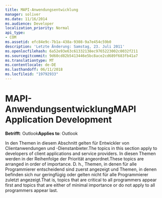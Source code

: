 ```yaml
---
title: MAPI-Anwendungsentwicklung
manager: soliver
ms.date: 11/16/2014
ms.audience: Developer
localization_priority: Normal
api_type:
- COM
ms.assetid: efc84e9c-7b1a-438a-9308-9a7e454c59b0
description: 'Letzte Änderung: Samstag, 23. Juli 2011'
ms.openlocfilehash: 6a52e93e63c61332138ec9765223002c0032f211
ms.sourcegitcommit: 9d60cd82b5413446e5bc8ace2cd689f683fb41a7
ms.translationtype: MT
ms.contentlocale: de-DE
ms.lasthandoff: 06/11/2018
ms.locfileid: "19792933"
---
```

# <a name="mapi-application-development"></a><span data-ttu-id="4977b-103">MAPI-Anwendungsentwicklung</span><span class="sxs-lookup"><span data-stu-id="4977b-103">MAPI Application Development</span></span>

  
  
<span data-ttu-id="4977b-104">**Betrifft**: Outlook</span><span class="sxs-lookup"><span data-stu-id="4977b-104">**Applies to**: Outlook</span></span> 
  
<span data-ttu-id="4977b-105">In den Themen in diesem Abschnitt gelten für Entwickler von Clientanwendungen und -Dienstanbieter.</span><span class="sxs-lookup"><span data-stu-id="4977b-105">The topics in this section apply to developers of client applications and service providers.</span></span> <span data-ttu-id="4977b-106">In diesen Themen werden in der Reihenfolge der Priorität angeordnet.</span><span class="sxs-lookup"><span data-stu-id="4977b-106">These topics are arranged in order of importance.</span></span> <span data-ttu-id="4977b-107">D. h., Themen, in denen für alle Programmierer entscheidend sind zuerst angezeigt und Themen, in denen befinden sich nur geringfügig oder gelten nicht für alle Programmierer zuletzt angezeigt.</span><span class="sxs-lookup"><span data-stu-id="4977b-107">That is, topics that are critical to all programmers appear first and topics that are either of minimal importance or do not apply to all programmers appear last.</span></span>
  

